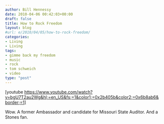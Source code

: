 ```yaml
---
author: Bill Hennessy
date: 2010-04-06 00:42:03+00:00
draft: false
title: How to Rock Freedom
layout: blog
#url: e/2010/04/05/how-to-rock-freedom/
categories:
- Living
- Living
tags:
- gimme back my freedom
- music
- rock
- tom schweich
- video
type: "post"
---
```


[youtube https://www.youtube.com/watch?v=bgU7T2au2Wg&hl;=en_US&fs;=1&color1;=0x2b405b&color2;=0x6b8ab6&border;=1]  

 

Wow. A former Ambassador and candidate for Missouri State Auditor. And a Stones fan. 
